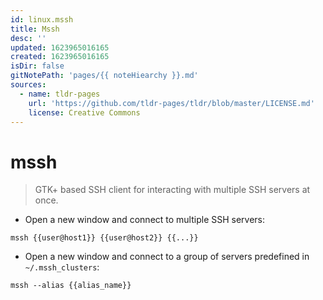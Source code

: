 ```yaml
---
id: linux.mssh
title: Mssh
desc: ''
updated: 1623965016165
created: 1623965016165
isDir: false
gitNotePath: 'pages/{{ noteHiearchy }}.md'
sources:
  - name: tldr-pages
    url: 'https://github.com/tldr-pages/tldr/blob/master/LICENSE.md'
    license: Creative Commons
---
```

# mssh

> GTK+ based SSH client for interacting with multiple SSH servers at once.

- Open a new window and connect to multiple SSH servers:

`mssh {{user@host1}} {{user@host2}} {{...}}`

- Open a new window and connect to a group of servers predefined in `~/.mssh_clusters`:

`mssh --alias {{alias_name}}`

